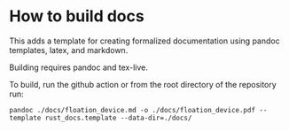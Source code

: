 # How to build docs

This adds a template for creating formalized documentation using pandoc templates, latex, and markdown.

Building requires pandoc and tex-live.

To build, run the github action or from the root directory of the repository run:

```
pandoc ./docs/floation_device.md -o ./docs/floation_device.pdf --template rust_docs.template --data-dir=./docs/
```

